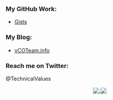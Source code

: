 ### My GitHub Work:
* [Gists](https://gist.github.com/burkeazbill)

### My Blog:
* [vCOTeam.info](http://www.vcoteam.info)

### Reach me on Twitter:
@TechnicalValues

<p align="center">
  <a href="https://github.com/burkeazbill">
    <img 
        align="center" 
        src="https://github-readme-stats.dev01d.vercel.app/api/top-langs/?username=burkeazbill&layout=compact&langs_count=9&hide=jinja,html,css,scss,swift,ruby"
    />
    <img 
        align="center" 
        src="https://github-readme-stats.dev01d.vercel.app/api?username=burkeazbill&show_icons=true&count_private=true&hide=stars"
    />
  </a>
</p>
